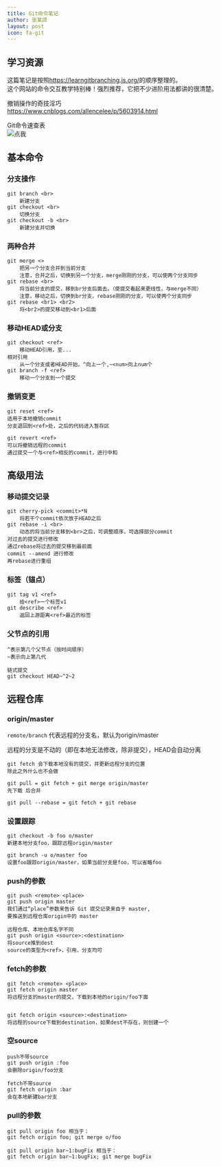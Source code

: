 ```yaml
---
title: Git命令笔记
author: 张某颂
layout: post
icon: fa-git
---
```


## 学习资源

这篇笔记是按照<https://learngitbranching.js.org/>的顺序整理的。  
这个网站的命令交互教学特别棒！强烈推荐，它把不少进阶用法都讲的很清楚。

撤销操作的奇技淫巧  
<https://www.cnblogs.com/allencelee/p/5603914.html>

Git命令速查表  
![点我](https://pic1.zhimg.com/v2-d65f30212ad48099391577064047ecdf_r.jpg)

## 基本命令

### 分支操作

```
git branch <br>
    新建分支
git checkout <br>
    切换分支
git checkout -b <br>
    新建分支并切换
```

### 两种合并

```
git merge <>
    把另一个分支合并到当前分支
    注意，合并之后，切换到另一个分支，merge刚刚的分支，可以使两个分支同步
git rebase <br>
    将当前分支的提交，移到br分支后面去。（使提交看起来更线性，与merge不同）
    注意，移动之后，切换到br分支，rebase刚刚的分支，可以使两个分支同步
git rebase <br1> <br2>
    将<br2>的提交移动到<br1>后面
```

### 移动HEAD或分支

```
git checkout <ref>
    移动HEAD引用，至...
相对引用
    从一个分支或者HEAD开始，^向上一个,~<num>向上num个
git branch -f <ref>
    移动一个分支到一个提交
```

### 撤销变更

```
git reset <ref>
适用于本地撤销commit
分支退回到<ref>处，之后的代码进入暂存区

git revert <ref>
可以将撤销远程的commit
通过提交一个与<ref>相反的commit，进行中和
```

## 高级用法

### 移动提交记录

```
git cherry-pick <commit>*N
    将若干个commit依次放于HEAD之后
git rebase -i <br>
    动态的将当前分支移到<br>之后，可调整顺序，可选择部分commit
对过去的提交进行修改
通过rebase将过去的提交移到最前面
commit --amend 进行修改
再rebase进行重组
```

### 标签（锚点）

```
git tag v1 <ref>
    给<ref>一个标签v1
git describe <ref>
    返回上游距离<ref>最近的标签
```

### 父节点的引用

```
^表示第几个父节点（按时间顺序）
~表示向上第几代

链式提交
git checkout HEAD~^2~2

```

## 远程仓库

### origin/master

`remote/branch` 代表远程的分支名，默认为origin/master

远程的分支是不动的（即在本地无法修改，除非提交），HEAD会自动分离

```
git fetch 会下载本地没有的提交，并更新远程分支的位置
除此之外什么也不会做

git pull = git fetch + git merge origin/master
先下载 后合并

git pull --rebase = git fetch + git rebase
```

### 设置跟踪

```
git checkout -b foo o/master
新建本地分支foo，跟踪远程origin/master

git branch -u o/master foo
设置foo跟踪origin/master，如果当前分支是foo，可以省略foo
```


### push的参数

```
git push <remote> <place>
git push origin master
我们通过“place”参数来告诉 Git 提交记录来自于 master, 
要推送到远程仓库origin中的 master

远程仓库、本地仓库名字不同
git push origin <source>:<destination>
将source推到dest
source的类型为<ref>，引用、分支均可
```

### fetch的参数

```
git fetch <remote> <place>
git fetch origin master
将远程分支的master的提交，下载到本地的origin/foo下面


git fetch origin <source>:<destination>
将远程的source下载到destination，如果dest不存在，则创建一个
```

### 空source

```
push不带source
git push origin :foo
会删除origin/foo分支

fetch不带source
git fetch origin :bar
会在本地新建bar分支
```

### pull的参数

```
git pull origin foo 相当于：
git fetch origin foo; git merge o/foo

git pull origin bar~1:bugFix 相当于：
git fetch origin bar~1:bugFix; git merge bugFix


```